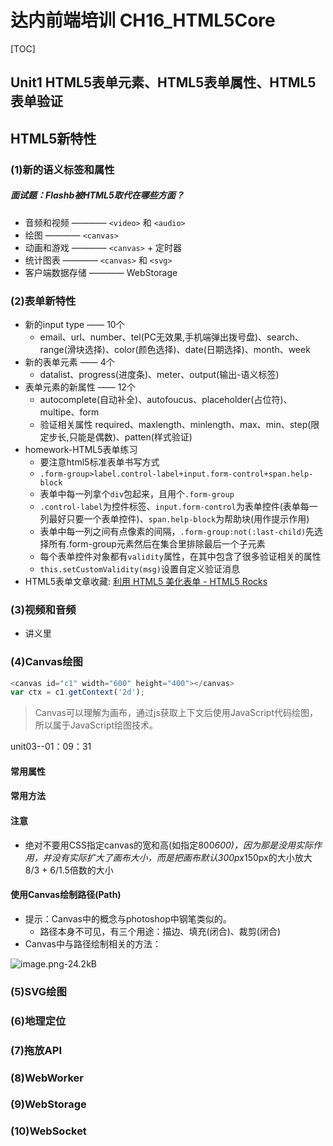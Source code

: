 # 达内前端培训 CH16_HTML5Core

[TOC]

## Unit1 HTML5表单元素、HTML5表单属性、HTML5表单验证

## HTML5新特性

### (1)新的语义标签和属性

##### 面试题：Flashb被HTML5取代在哪些方面？

- 音频和视频 ———— `<video>` 和 `<audio>`
- 绘图       ———— `<canvas>`
- 动画和游戏 ———— `<canvas>` + 定时器
- 统计图表   ———— `<canvas>` 和 `<svg>`
- 客户端数据存储 ———— WebStorage

### (2)表单新特性

- 新的input type —— 10个
  - email、url、number、tel(PC无效果,手机端弹出拨号盘)、search、range(滑块选择)、color(颜色选择)、date(日期选择)、month、week
- 新的表单元素 —— 4个
  - datalist、progress(进度条)、meter、output(输出-语义标签) 
- 表单元素的新属性 —— 12个
  - autocomplete(自动补全)、autofoucus、placeholder(占位符)、multipe、form
  - 验证相关属性 required、maxlength、minlength、max、min、step(限定步长,只能是偶数)、patten(样式验证)
- homework-HTML5表单练习
  - 要注意html5标准表单书写方式
  - `.form-group>label.control-label+input.form-control+span.help-block`
  - 表单中每一列拿个`div`包起来，且用个`.form-group`
  - `.control-label`为控件标签、`input.form-control`为表单控件(表单每一列最好只要一个表单控件)、`span.help-block`为帮助块(用作提示作用)
  - 表单中每一列之间有点像素的间隔，`.form-group:not(:last-child)`先选择所有.form-group元素然后在集合里排除最后一个子元素
  - 每个表单控件对象都有`validity`属性，在其中包含了很多验证相关的属性
  - `this.setCustomValidity(msg)`设置自定义验证消息
- HTML5表单文章收藏: [利用 HTML5 美化表单 - HTML5 Rocks][1]

### (3)视频和音频

- 讲义里

### (4)Canvas绘图

```js
<canvas id="c1" width="600" height="400"></canvas>
var ctx = c1.getContext('2d');
```

> Canvas可以理解为画布，通过js获取上下文后使用JavaScript代码绘图，所以属于JavaScript绘图技术。

unit03--01：09：31

#### 常用属性



#### 常用方法


#### 注意

- 绝对不要用CSS指定canvas的宽和高(如指定800*600)，因为那是没用实际作用，并没有实际扩大了画布大小，而是把画布默认300px*150px的大小放大8/3 + 6/1.5倍数的大小

#### 使用Canvas绘制路径(Path)

- 提示：Canvas中的概念与photoshop中钢笔类似的。
  - 路径本身不可见，有三个用途：描边、填充(闭合)、裁剪(闭合)
- Canvas中与路径绘制相关的方法：

![image.png-24.2kB][2]

### (5)SVG绘图


### (6)地理定位


### (7)拖放API


### (8)WebWorker


### (9)WebStorage


### (10)WebSocket


  [1]: https://www.html5rocks.com/zh/tutorials/forms/html5forms/
  [2]: http://static.zybuluo.com/szy0syz/zwtvtvpy3vqwqlydc47qutnv/image.png
